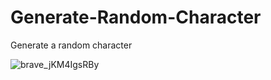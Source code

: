 # Generate-Random-Character
 Generate a random character
 
![brave_jKM4IgsRBy](https://github.com/ConnorJ-Github/Generate-Random-Character/assets/149539076/683ea7e3-a6f3-4ebb-a5fa-6e4a2f195d26)

